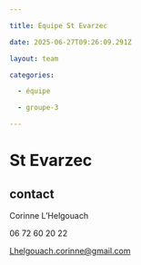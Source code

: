 ```yaml
---

title: Équipe St Evarzec 

date: 2025-06-27T09:26:09.291Z

layout: team

categories:

  - équipe

  - groupe-3

---
```


# St Evarzec 



## contact 

Corinne L’Helgouach

06 72 60 20 22

Lhelgouach.corinne@gmail.com

